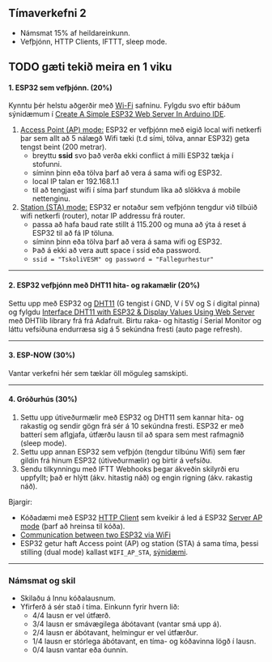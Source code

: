 ## Tímaverkefni 2 

- Námsmat 15% af heildareinkunn.
- Vefþjónn, HTTP Clients, IFTTT, sleep mode. 

**TODO** gæti tekið meira en 1 viku
---

#### 1. ESP32 sem vefþjónn. (20%)

Kynntu þér helstu aðgerðir með [Wi-Fi](https://randomnerdtutorials.com/esp32-useful-wi-fi-functions-arduino/) safninu. Fylgdu svo eftir báðum sýnidæmum í [Create A Simple ESP32 Web Server In Arduino IDE](https://lastminuteengineers.com/creating-esp32-web-server-arduino-ide/).

1. [Access Point (AP) mode:](https://lastminuteengineers.com/creating-esp32-web-server-arduino-ide/#iconfiguring-the-esp32-web-server-in-access-point-ap-mode) ESP32 er vefþjónn með eigið local wifi netkerfi þar sem allt að 5 nálægð Wifi tæki (t.d sími, tölva, annar ESP32) geta tengst beint (200 metrar).
   - breyttu **ssid** svo það verða ekki conflict á milli ESP32 tækja í stofunni.
   - síminn þinn eða tölva þarf að vera á sama wifi og ESP32.  
   - local IP talan er 192.168.1.1
   - til að tengjast wifi í síma þarf stundum líka að slökkva á mobile nettenginu.
1. [Station (STA) mode:](https://lastminuteengineers.com/creating-esp32-web-server-arduino-ide/#configuring-the-esp32-web-server-in-wifi-station-sta-mode) ESP32 er notaður sem vefþjónn tengdur við tilbúið wifi netkerfi (router), notar IP addressu frá router.
   - passa að hafa baud rate stillt á 115.200 og muna að ýta á reset á ESP32 til að fá IP töluna.   
   - síminn þinn eða tölva þarf að vera á sama wifi og ESP32.  
   - Það á ekki að vera autt space í ssid eða password. 
   - `ssid = "TskoliVESM" og password = "Fallegurhestur"`

---

#### 2. ESP32 vefþjónn með DHT11 hita- og rakamælir (20%)

Settu upp með ESP32 og [DHT11](https://lastminuteengineers.com/dht11-module-arduino-tutorial/) (G tengist í GND, V í 5V og S í digital pinna) og fylgdu [Interface DHT11 with ESP32 & Display Values Using Web Server](https://lastminuteengineers.com/esp32-dht11-dht22-web-server-tutorial/) með DHTlib library frá frá Adafruit. Birtu raka- og hitastig í Serial Monitor og láttu vefsíðuna endurræsa sig á 5 sekúndna fresti (auto page refresh).

---

#### 3. ESP-NOW  (30%) 

Vantar verkefni hér sem tæklar öll möguleg samskipti.

---

#### 4. Gróðurhús  (30%) 

1. Settu upp útiveðurmælir með ESP32 og DHT11 sem kannar hita- og rakastig og sendir gögn  frá sér á 10 sekúndna fresti. ESP32 er með batterí sem aflgjafa, útfærðu lausn til að spara sem mest rafmagnið (sleep mode).
1. Settu upp annan ESP32 sem vefþjón (tengdur tilbúnu Wifi) sem fær gildin frá hinum ESP32 (útiveðurmælir) og birtir á vefsíðu. 
1. Sendu tilkynningu með IFTT Webhooks þegar ákveðin skilyrði eru uppfyllt; það er hlýtt (ákv. hitastig náð) og engin rigning (ákv. rakastig náð). 

Bjargir:
- Kóðadæmi með ESP32 [HTTP Client](https://github.com/VESM3/IOT/blob/main/Kodi/ESP32_Client.ino) sem kveikir á led á ESP32 [Server AP mode](https://github.com/VESM3/IOT/blob/main/Kodi/ESP32_Server_APmode.ino) (þarf að hreinsa til kóða).
- [Communication between two ESP32 via WiFi](https://www.aranacorp.com/en/communication-between-two-esp32-via-wifi/)
- ESP32 getur haft Access point (AP) og station (STA) á sama tíma, þessi stilling (dual mode) kallast `WIFI_AP_STA`, [sýnidæmi](https://linuxhint.com/esp32-both-access-station-points/#:~:text=The%20above%20two%20modes%20access,network%20to%20which%20ESP32%20connects). 

---

### Námsmat og skil

- Skilaðu á Innu kóðalausnum.
- Yfirferð á sér stað í tíma. Einkunn fyrir hvern lið: 
    - 4/4 lausn er vel útfærð.
    - 3/4 lausn er smávægilega ábótavant (vantar smá upp á).
    - 2/4 lausn er ábótavant, helmingur er vel útfærður.
    - 1/4 lausn er stórlega ábótavant, en tíma- og kóðavinna lögð í lausn.
    - 0/4 lausn vantar eða óunnin.


